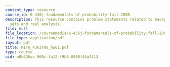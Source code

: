 ```yaml
---
content_type: resource
course_id: 6-436j-fundamentals-of-probability-fall-2008
description: This resource contains problem statements related to background material
  sets and real analysis.
file: null
file_location: /coursemedia/6-436j-fundamentals-of-probability-fall-2008/e8b626ac968cfa12f9b80988f49a7413_MIT6_436JF08_hw01.pdf
file_type: application/pdf
layout: pdf
title: MIT6_436JF08_hw01.pdf
type: course
uid: e8b626ac-968c-fa12-f9b8-0988f49a7413
---
```

